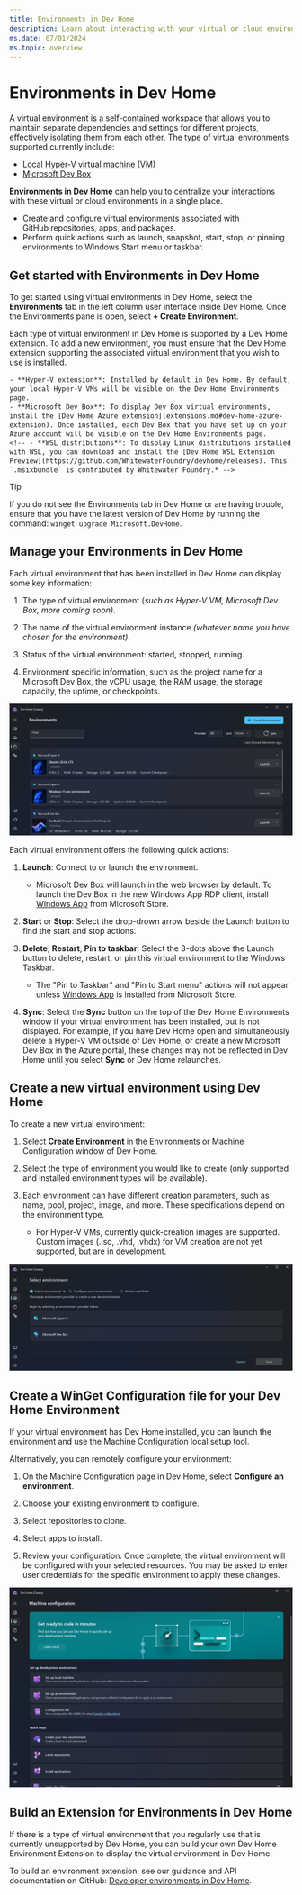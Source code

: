 ```yaml
---
title: Environments in Dev Home
description: Learn about interacting with your virtual or cloud environments from Dev Home.
ms.date: 07/01/2024
ms.topic: overview
---
```


# Environments in Dev Home

A virtual environment is a self-contained workspace that allows you to maintain separate dependencies and settings for different projects, effectively isolating them from each other. The type of virtual environments supported currently include:

- [Local Hyper-V virtual machine (VM)](/windows-server/virtualization/hyper-v/get-started/create-a-virtual-machine-in-hyper-v)
- [Microsoft Dev Box](/azure/dev-box/overview-what-is-microsoft-dev-box)
<!-- - A [Windows Sandbox](/windows/security/application-security/application-isolation/windows-sandbox/windows-sandbox-overview)
- A [Windows Subsystem for Linux (WSL) distribution](/windows/wsl/install) -->

**Environments in Dev Home** can help you to centralize your interactions with these virtual or cloud environments in a single place.

- Create and configure virtual environments associated with GitHub repositories, apps, and packages.
- Perform quick actions such as launch, snapshot, start, stop, or pinning environments to Windows Start menu or taskbar.

## Get started with Environments in Dev Home

To get started using virtual environments in Dev Home, select the **Environments** tab in the left column user interface inside Dev Home. Once the Environments pane is open, select **+ Create Environment**.

Each type of virtual environment in Dev Home is supported by a Dev Home extension. To add a new environment, you must ensure that the Dev Home extension supporting the associated virtual environment that you wish to use is installed.

    - **Hyper-V extension**: Installed by default in Dev Home. By default, your local Hyper-V VMs will be visible on the Dev Home Environments page.
    - **Microsoft Dev Box**: To display Dev Box virtual environments, install the [Dev Home Azure extension](extensions.md#dev-home-azure-extension). Once installed, each Dev Box that you have set up on your Azure account will be visible on the Dev Home Environments page.
    <!-- - **WSL distributions**: To display Linux distributions installed with WSL, you can download and install the [Dev Home WSL Extension Preview](https://github.com/WhitewaterFoundry/devhome/releases). This `.msixbundle` is contributed by Whitewater Foundry.* -->

> [!TIP]
> If you do not see the Environments tab in Dev Home or are having trouble, ensure that you have the latest version of Dev Home by running the command: `winget upgrade Microsoft.DevHome`.

## Manage your Environments in Dev Home

Each virtual environment that has been installed in Dev Home can display some key information:

1. The type of virtual environment (*such as Hyper-V VM, Microsoft Dev Box, more coming soon)*.

2. The name of the virtual environment instance *(whatever name you have chosen for the environment)*.

3. Status of the virtual environment: started, stopped, running.

4. Environment specific information, such as the project name for a Microsoft Dev Box, the vCPU usage, the RAM usage, the storage capacity, the uptime, or checkpoints.

![Environments in Dev Home](../images/devhome-environment-manage.png)

Each virtual environment offers the following quick actions:

1. **Launch**: Connect to or launch the environment.

    - Microsoft Dev Box will launch in the web browser by default. To launch the Dev Box in the new Windows App RDP client, install [Windows App](https://www.microsoft.com/store/productId/9N1F85V9T8BN) from Microsoft Store.

2. **Start** or **Stop**: Select the drop-drown arrow beside the Launch button to find the start and stop actions.

3. **Delete**, **Restart**, **Pin to taskbar**: Select the 3-dots above the Launch button to delete, restart, or pin this virtual environment to the Windows Taskbar.

    - The "Pin to Taskbar" and "Pin to Start menu" actions will not appear unless [Windows App](https://www.microsoft.com/store/productId/9N1F85V9T8BN) is installed from Microsoft Store.

4. **Sync**: Select the **Sync** button on the top of the Dev Home Environments window if your virtual environment has been installed, but is not displayed. For example, if you have Dev Home open and simultaneously delete a Hyper-V VM outside of Dev Home, or create a new Microsoft Dev Box in the Azure portal, these changes may not be reflected in Dev Home until you select **Sync** or Dev Home relaunches.

## Create a new virtual environment using Dev Home

To create a new virtual environment:

1. Select **Create Environment** in the Environments or Machine Configuration window of Dev Home.

2. Select the type of environment you would like to create (only supported and installed environment types will be available).

3. Each environment can have different creation parameters, such as name, pool, project, image, and more. These specifications depend on the environment type.
    - For Hyper-V VMs, currently quick-creation images are supported. Custom images (.iso, .vhd, .vhdx) for VM creation are not yet supported, but are in development.

![Creating an environment](../images/devhome-environment-creation.png)

## Create a WinGet Configuration file for your Dev Home Environment

If your virtual environment has Dev Home installed, you can launch the environment and use the Machine Configuration local setup tool.

Alternatively, you can remotely configure your environment:

1. On the Machine Configuration page in Dev Home, select **Configure an environment**.

2. Choose your existing environment to configure.

3. Select repositories to clone.

4. Select apps to install.

5. Review your configuration. Once complete, the virtual environment will be configured with your selected resources. You may be asked to enter user credentials for the specific environment to apply these changes.

![Machine configuration](../images/devhome-environment-config.png)

## Build an Extension for Environments in Dev Home

If there is a type of virtual environment that you regularly use that is currently unsupported by Dev Home, you can build your own Dev Home Environment Extension to display the virtual environment in Dev Home.

To build an environment extension, see our guidance and API documentation on GitHub: [Developer environments in Dev Home](https://github.com/microsoft/devhome/blob/main/docs/extensions/environments/readme.md).
